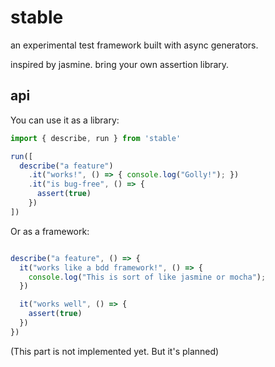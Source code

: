 # stable

an experimental test framework built with async generators.

inspired by jasmine. bring your own assertion library.

## api

You can use it as a library:
```javascript
import { describe, run } from 'stable'

run([
  describe("a feature")
    .it("works!", () => { console.log("Golly!"); })
    .it("is bug-free", () => {
      assert(true)
    })
])

```

Or as a framework:
```javascript

describe("a feature", () => {
  it("works like a bdd framework!", () => {
    console.log("This is sort of like jasmine or mocha");
  })

  it("works well", () => {
    assert(true)
  })
})
```
(This part is not implemented yet. But it's planned)
